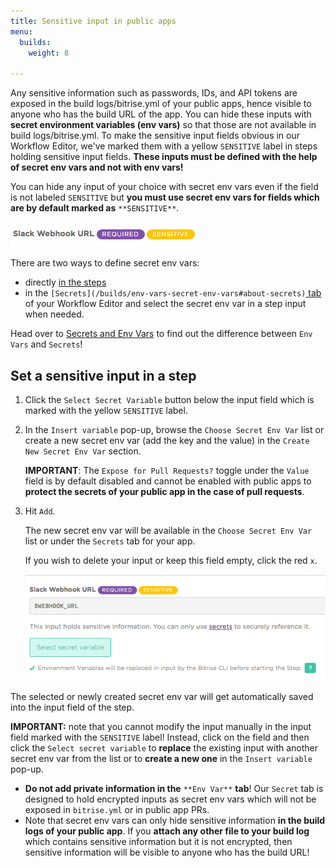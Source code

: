 ```yaml
---
title: Sensitive input in public apps
menu:
  builds:
    weight: 8

---
```

Any sensitive information such as passwords, IDs, and API tokens are exposed in the build logs/bitrise.yml of your public apps, hence visible to anyone who has the build URL of the app. You can hide these inputs with **secret environment variables (env vars)** so that those are not available in build logs/bitrise.yml.
To make the sensitive input fields obvious in our Workflow Editor, we've marked them with a yellow `SENSITIVE` label in steps holding sensitive input fields. **These inputs must be defined with the help of secret env vars and not with env vars!**

You can hide any input of your choice with secret env vars even if the field is not labeled `SENSITIVE` but **you must use secret env vars for fields which are by default marked as** `**SENSITIVE**`.

![Screenshot](/img/builds/sensitive-label.png)

There are two ways to define secret env vars:

* directly [in the steps](/sensitive-input-field/#set-a-sensitive-input-in-a-step/)
* in the `[Secrets](/builds/env-vars-secret-env-vars#about-secrets)`[ tab](/builds/env-vars-secret-env-vars/#about-secrets/) of your Workflow Editor and select the secret env var in a step input when needed.

Head over to [Secrets and Env Vars](/builds/env-vars-secret-env-vars/) to find out the difference between `Env Vars` and `Secrets`!

## Set a sensitive input in a step

1. Click the `Select Secret Variable` button below the input field which is marked with the yellow `SENSITIVE` label.
2. In the `Insert variable` pop-up, browse the `Choose Secret Env Var` list or create a new secret env var (add the key and the value) in the `Create New Secret Env Var` section.

   **IMPORTANT**: The `Expose for Pull Requests?` toggle under the `Value` field is by default disabled and cannot be enabled with public apps to **protect the secrets of your public app in the case of pull requests**.
3. Hit `Add`.

   The new secret env var will be available in the `Choose Secret Env Var` list or under the `Secrets` tab for your app.

   If you wish to delete your input or keep this field empty, click the red `x`.

   ![Screenshot](/img/builds/secret-webhook.png)

The selected or newly created secret env var will get automatically saved into the input field of the step.

**IMPORTANT:** note that you cannot modify the input manually in the input field marked with the `SENSITIVE` label! Instead, click on the field and then click the `Select secret variable` to **replace** the existing input with another secret env var from the list or to **create a new one** in the `Insert variable` pop-up.

* **Do not add private information in the** `**Env Var**` **tab**! Our `Secret` tab is designed to hold encrypted inputs as secret env vars which will not be exposed in `bitrise.yml` or in public app PRs.
* Note that secret env vars can only hide sensitive information **in the build logs of your public app**. If you **attach any other file to your build log** which contains sensitive information but it is not encrypted, then sensitive information will be visible to anyone who has the build URL!